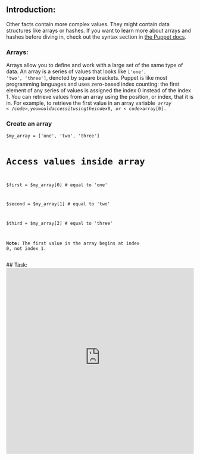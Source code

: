 ## Introduction:
Other facts contain more complex values. They might contain data structures like arrays or hashes. If you want to learn more about arrays and hashes before diving in, check out the syntax section in [the Puppet docs](https://puppet.com/docs/puppet/5.3/lang_data_array.html "").

### Arrays:
Arrays allow you to define and work with a large set of the same type of data. An array is a series of values that looks like <code>['one', 'two', 'three']</code>, denoted by square brackets. Puppet is like most programming languages and uses zero-based index counting: the first element of any series of values is assigned the index 0&nbsp;instead of the index 1.&nbsp;You can retrieve values from an array using the position, or index, that it is in. For example, to retrieve the first value in an array variable&nbsp; <code>$array</code>, you would access it using the index 0, or <code>$array[0].&nbsp;</code>

### Create an array
<div>
<pre><code class="language-none">$my_array = ['one', 'two', 'three']

# Access values inside array

$first  = $my_array[0]              # equal to 'one'

$second = $my_array[1]              # equal to 'two'

$third  = $my_array[2]              # equal to 'three'

**Note:** The first value in the array begins at index 0, not index 1.</code></pre>
</div>
## Task:
<iframe src="https://magicbox.classroom.puppet.com/facts/working_with_arrays" width="100%" height="500px" frameborder="0" />
